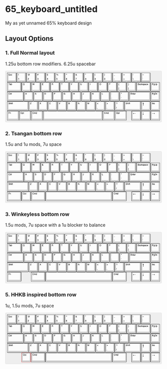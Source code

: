 # 65_keyboard_untitled

My as yet unnamed 65% keyboard design

## Layout Options

### 1. Full Normal layout

1.25u bottom row modifiers. 6.25u spacebar

![full](layouts/65-full.png)

### 2. Tsangan bottom row

1.5u and 1u mods, 7u space

![tsangan](layouts/65-tsangan.png)

### 3. Winkeyless bottom row

1.5u mods, 7u space with a 1u blocker to balance

![wkl](layouts/65-wkl.png)

### 5. HHKB inspired bottom row

1u, 1.5u mods, 7u space

![hhkb](layouts/65-hhkb.png)